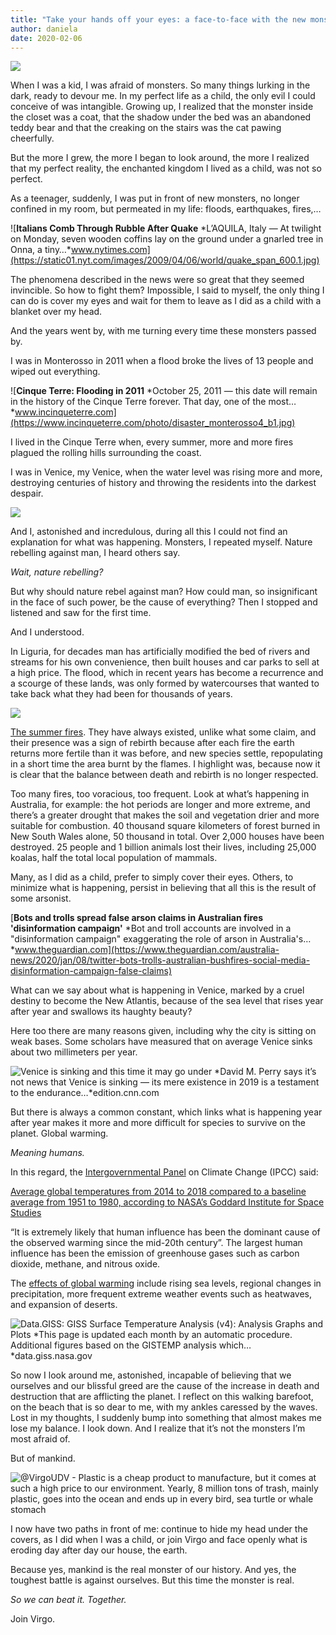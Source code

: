 ```yaml
---
title: "Take your hands off your eyes: a face-to-face with the new monsters"
author: daniela
date: 2020-02-06
---
```


![](https://cdn-images-1.medium.com/max/2000/1*sEZbaWs81DnVNK6rjh7_PQ.jpeg)

When I was a kid, I was afraid of monsters.
So many things lurking in the dark, ready to devour me.
In my perfect life as a child, the only evil I could conceive of was intangible.
Growing up, I realized that the monster inside the closet was a coat, that the shadow under the bed was an abandoned teddy bear and that the creaking on the stairs was the cat pawing cheerfully.

But the more I grew, the more I began to look around, the more I realized that my perfect reality, the enchanted kingdom I lived as a child, was not so perfect.

As a teenager, suddenly, I was put in front of new monsters, no longer confined in my room, but permeated in my life: floods, earthquakes, fires,…

![**Italians Comb Through Rubble After Quake**
*L’AQUILA, Italy — At twilight on Monday, seven wooden coffins lay on the ground under a gnarled tree in Onna, a tiny…*www.nytimes.com](https://static01.nyt.com/images/2009/04/06/world/quake_span_600.1.jpg)

The phenomena described in the news were so great that they seemed invincible. So how to fight them? Impossible, I said to myself, the only thing I can do is cover my eyes and wait for them to leave as I did as a child with a blanket over my head.

And the years went by, with me turning every time these monsters passed by.

I was in Monterosso in 2011 when a flood broke the lives of 13 people and wiped out everything.

![**Cinque Terre: Flooding in 2011**
*October 25, 2011 — this date will remain in the history of the Cinque Terre forever. That day, one of the most…*www.incinqueterre.com](https://www.incinqueterre.com/photo/disaster_monterosso4_b1.jpg)

I lived in the Cinque Terre when, every summer, more and more fires plagued the rolling hills surrounding the coast.

I was in Venice, my Venice, when the water level was rising more and more, destroying centuries of history and throwing the residents into the darkest despair.

![](https://cdn-images-1.medium.com/max/2100/1*0inN81ADHDBULsAnBei3Wg.jpeg)

And I, astonished and incredulous, during all this I could not find an explanation for what was happening.
Monsters, I repeated myself.
Nature rebelling against man, I heard others say.

*Wait, nature rebelling?*

But why should nature rebel against man? How could man, so insignificant in the face of such power, be the cause of everything?
Then I stopped and listened and saw for the first time.

And I understood.

In Liguria, for decades man has artificially modified the bed of rivers and streams for his own convenience, then built houses and car parks to sell at a high price. The flood, which in recent years has become a recurrence and a scourge of these lands, was only formed by watercourses that wanted to take back what they had been for thousands of years.

![](https://cdn-images-1.medium.com/max/2000/1*FMdw2YVQNWaQ43wPIW7PcQ.jpeg)

[The summer fires](https://www.researchgate.net/publication/307865503_The_4thOctober_2010_flash_flood_event_in_Genoa_Sestri_Ponente_Liguria_Italy). They have always existed, unlike what some claim, and their presence was a sign of rebirth because after each fire the earth returns more fertile than it was before, and new species settle, repopulating in a short time the area burnt by the flames. I highlight was, because now it is clear that the balance between death and rebirth is no longer respected.

Too many fires, too voracious, too frequent.
Look at what’s happening in Australia, for example:
the hot periods are longer and more extreme, and there’s a greater drought that makes the soil and vegetation drier and more suitable for combustion.
40 thousand square kilometers of forest burned in New South Wales alone, 50 thousand in total.
Over 2,000 houses have been destroyed.
25 people and 1 billion animals lost their lives, including 25,000 koalas, half the total local population of mammals.

Many, as I did as a child, prefer to simply cover their eyes. 
Others, to minimize what is happening, persist in believing that all this is the result of some arsonist.

[**Bots and trolls spread false arson claims in Australian fires 'disinformation campaign'**
*Bot and troll accounts are involved in a "disinformation campaign" exaggerating the role of arson in Australia's…*www.theguardian.com](https://www.theguardian.com/australia-news/2020/jan/08/twitter-bots-trolls-australian-bushfires-social-media-disinformation-campaign-false-claims)

What can we say about what is happening in Venice, marked by a cruel destiny to become the New Atlantis, because of the sea level that rises year after year and swallows its haughty beauty?

Here too there are many reasons given, including why the city is sitting on weak bases. Some scholars have measured that on average Venice sinks about two millimeters per year.

![**Venice is sinking and this time it may go under**
*David M. Perry says it’s not news that Venice is sinking — its mere existence in 2019 is a testament to the endurance…*edition.cnn.com](https://cdn.cnn.com/cnnnext/dam/assets/191114160439-04-week-in-photos-1115-super-tease.jpg)

But there is always a common constant, which links what is happening year after year makes it more and more difficult for species to survive on the planet. 
Global warming.

*Meaning humans.*

In this regard, the [Intergovernmental Panel](https://en.wikipedia.org/wiki/Intergovernmental_Panel_on_Climate_Change) on Climate Change (IPCC) said:

[Average global temperatures from 2014 to 2018 compared to a baseline average from 1951 to 1980, according to NASA’s Goddard Institute for Space Studies](https://en.wikipedia.org/wiki/Goddard_Institute_for_Space_Studies)

“It is extremely likely that human influence has been the dominant cause of the observed warming since the mid-20th century”. 
The largest human influence has been the emission of greenhouse gases such as carbon dioxide, methane, and nitrous oxide.

The [effects of global warming](https://climate.nasa.gov/causes/) include rising sea levels, regional changes in precipitation, more frequent extreme weather events such as heatwaves, and expansion of deserts.

![**Data.GISS: GISS Surface Temperature Analysis (v4): Analysis Graphs and Plots**
*This page is updated each month by an automatic procedure. Additional figures based on the GISTEMP analysis which…*data.giss.nasa.gov](https://data.giss.nasa.gov/gistemp/graphs_v4/graph_data/GISTEMP_Seasonal_Cycle_since_1880/graph.png)

So now I look around me, astonished, incapable of believing that we ourselves and our blissful greed are the cause of the increase in death and destruction that are afflicting the planet.
I reflect on this walking barefoot, on the beach that is so dear to me, with my ankles caressed by the waves.
Lost in my thoughts, I suddenly bump into something that almost makes me lose my balance.
I look down.
And I realize that it’s not the monsters I’m most afraid of.

But of mankind.

![@VirgoUDV - Plastic is a cheap product to manufacture, but it comes at such a high price to our environment. Yearly, 8 million tons of trash, mainly plastic, goes into the ocean and ends up in every bird, sea turtle or whale stomach](https://cdn-images-1.medium.com/max/2000/0*XTh9g8lyjCpqHjjK)

I now have two paths in front of me:
continue to hide my head under the covers, as I did when I was a child, or join Virgo and face openly what is eroding day after day our house, the earth.

Because yes, mankind is the real monster of our history.
And yes, the toughest battle is against ourselves.
But this time the monster is real.

*So we can beat it. Together.*

Join Virgo.
